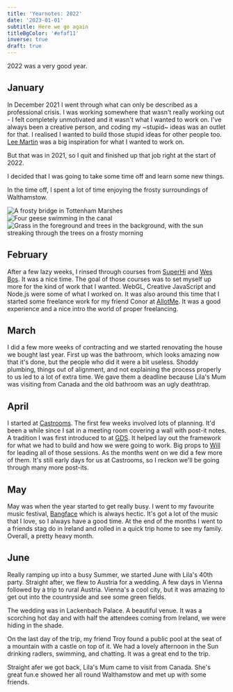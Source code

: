 ```yaml
---
title: 'Yearnotes: 2022'
date: '2023-01-01'
subtitle: Here we go again
titleBgColor: '#efaf11'
inverse: true
draft: true
---
```


2022 was a very good year.

## January

In December 2021 I went through what can only be described as a professional crisis. I was working somewhere that wasn't really working out - I felt completely unmotivated and it wasn't what I wanted to work on. I've always been a creative person, and coding my ~stupid~ ideas was an outlet for that. I realised I wanted to build those stupid ideas for other people too. [Lee Martin](https://www.leemartin.com/) was a big inspiration for what I wanted to work on.

But that was in 2021, so I quit and finished up that job right at the start of 2022.

I decided that I was going to take some time off and learn some new things.

In the time off, I spent a lot of time enjoying the frosty surroundings of Walthamstow.

![A frosty bridge in Tottenham Marshes](/images/blog/yearnotes-2022/bridge.jpeg)
![Four geese swimming in the canal](/images/blog/yearnotes-2022/geese.jpeg)
![Grass in the foreground and trees in the background, with the sun streaking through the trees on a frosty morning](/images/blog/yearnotes-2022/trees.jpeg)

## February

After a few lazy weeks, I rinsed through courses from [SuperHi](https://www.superhi.com/) and [Wes Bos](https://wesbos.com/courses). It was a nice time. The goal of those courses was to set myself up more for the kind of work that I wanted. WebGL, Creative JavaScript and Node.js were some of what I worked on. It was also around this time that I started some freelance work for my friend Conor at [AllotMe](https://www.allotme.co.uk/). It was a good experience and a nice intro the world of proper freelancing.

## March

I did a few more weeks of contracting and we started renovating the house we bought last year. First up was the bathroom, which looks amazing now that it's done, but the people who did it were a bit useless. Shoddy plumbing, things out of alignment, and not explaining the process properly to us led to a lot of extra time. We gave them a deadline because Lila's Mum was visiting from Canada and the old bathroom was an ugly deathtrap.

## April

I started at [Castrooms](https://castrooms.com/). The first few weeks involved lots of planning. It'd been a while since I sat in a meeting room covering a wall with post-it notes. A tradition I was first introduced to at [GDS](https://gds.blog.gov.uk/2017/10/12/transforming-transport-content-the-journey-so-far/). It helped lay out the framework for what we had to build and how we were going to work. Big props to [Will](https://www.myddelton.co.uk/) for leading all of those sessions. As the months went on we did a few more of them. It's still early days for us at Castrooms, so I reckon we'll be going through many more post-its.

## May

May was when the year started to get really busy. I went to my favourite music festival, [Bangface](http://bangface.com/) which is always hectic. It's got a lot of the music that I love, so I always have a good time. At the end of the months I went to a friends stag do in Ireland and rolled in a quick trip home to see my family. Overall, a pretty heavy month.

## June

Really ramping up into a busy Summer, we started June with Lila's 40th party. Straight after, we flew to Austria for a wedding. A few days in Vienna followed by a trip to rural Austria. Vienna's a cool city, but it was amazing to get out into the countryside and see some green fields.

The wedding was in Lackenbach Palace. A beautiful venue. It was a scorching hot day and with half the attendees coming from Ireland, we were hiding in the shade.

On the last day of the trip, my friend Troy found a public pool at the seat of a mountain with a castle on top of it. We had a lovely afternoon in the Sun drinking radlers, swimming, and chatting. It was a great end to the trip.

Straight afer we got back, Lila's Mum came to visit from Canada. She's great fun.e showed her all round Walthamstow and met up with some friends.
